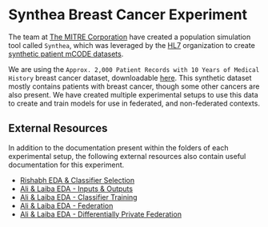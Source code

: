 # Synthea Breast Cancer Experiment
The team at [The MITRE Corporation](https://mitre.org) have created a population simulation tool called `Synthea`, which was leveraged by the [HL7](https://hl7.org) organization to create [synthetic patient mCODE datasets](https://confluence.hl7.org/display/COD/mCODE+Test+Data).

We are using the `Approx. 2,000 Patient Records with 10 Years of Medical History` breast cancer dataset, downloadable [here](http://hdx.mitre.org/downloads/mcode/mcode1_0_10yrs.zip). This synthetic dataset mostly contains patients with breast cancer, though some other cancers are also present. We have created multiple experimental setups to use this data to create and train models for use in federated, and non-federated contexts.

## External Resources
In addition to the documentation present within the folders of each experimental setup, the following external resources also contain useful documentation for this experiment.

- [Rishabh EDA & Classifier Selection](https://candig.atlassian.net/wiki/spaces/CA/pages/607059969/Federated+Learning)
- [Ali & Laiba EDA - Inputs & Outputs](https://candig.atlassian.net/wiki/spaces/CA/pages/624427043/Synthea+Breast+Cancer+Dataset+-+Inputs+and+Outputs)
- [Ali & Laiba EDA - Classifier Training](https://candig.atlassian.net/wiki/spaces/CA/pages/624623655/Synthea+Breast+Cancer+Dataset+-+Classifier+Training)
- [Ali & Laiba EDA - Federation](https://candig.atlassian.net/wiki/spaces/CA/pages/632389635/Synthea+Breast+Cancer+Dataset+-+Federation)
- [Ali & Laiba EDA - Differentially Private Federation](https://candig.atlassian.net/wiki/spaces/~606c79f3edc14f00768afea5/pages/634028033/Choice+of+Differential+Privacy+Algorithm)